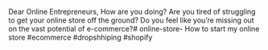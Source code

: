 Dear Online Entrepreneurs,
How are you doing?
Are you tired of struggling to get your online store off the ground? Do you feel like you’re missing out on the vast potential of e-commerce?# online-store-
How to start my online store #ecommerce
#dropshhiping #shopify

